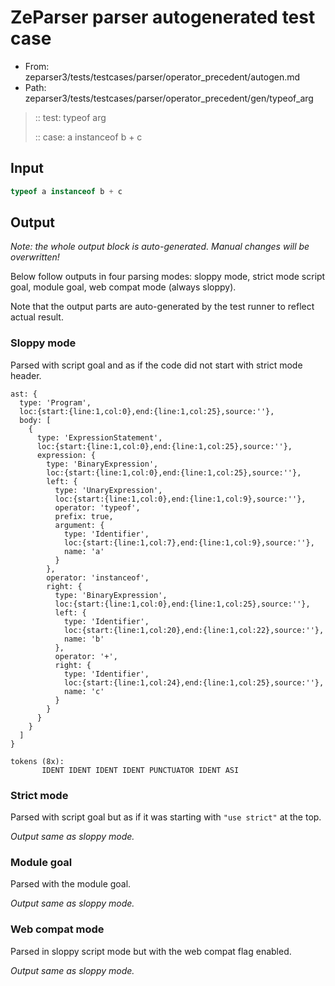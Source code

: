 # ZeParser parser autogenerated test case

- From: zeparser3/tests/testcases/parser/operator_precedent/autogen.md
- Path: zeparser3/tests/testcases/parser/operator_precedent/gen/typeof_arg

> :: test: typeof arg
>
> :: case: a instanceof b + c

## Input


`````js
typeof a instanceof b + c
`````

## Output

_Note: the whole output block is auto-generated. Manual changes will be overwritten!_

Below follow outputs in four parsing modes: sloppy mode, strict mode script goal, module goal, web compat mode (always sloppy).

Note that the output parts are auto-generated by the test runner to reflect actual result.

### Sloppy mode

Parsed with script goal and as if the code did not start with strict mode header.

`````
ast: {
  type: 'Program',
  loc:{start:{line:1,col:0},end:{line:1,col:25},source:''},
  body: [
    {
      type: 'ExpressionStatement',
      loc:{start:{line:1,col:0},end:{line:1,col:25},source:''},
      expression: {
        type: 'BinaryExpression',
        loc:{start:{line:1,col:0},end:{line:1,col:25},source:''},
        left: {
          type: 'UnaryExpression',
          loc:{start:{line:1,col:0},end:{line:1,col:9},source:''},
          operator: 'typeof',
          prefix: true,
          argument: {
            type: 'Identifier',
            loc:{start:{line:1,col:7},end:{line:1,col:9},source:''},
            name: 'a'
          }
        },
        operator: 'instanceof',
        right: {
          type: 'BinaryExpression',
          loc:{start:{line:1,col:0},end:{line:1,col:25},source:''},
          left: {
            type: 'Identifier',
            loc:{start:{line:1,col:20},end:{line:1,col:22},source:''},
            name: 'b'
          },
          operator: '+',
          right: {
            type: 'Identifier',
            loc:{start:{line:1,col:24},end:{line:1,col:25},source:''},
            name: 'c'
          }
        }
      }
    }
  ]
}

tokens (8x):
       IDENT IDENT IDENT IDENT PUNCTUATOR IDENT ASI
`````

### Strict mode

Parsed with script goal but as if it was starting with `"use strict"` at the top.

_Output same as sloppy mode._

### Module goal

Parsed with the module goal.

_Output same as sloppy mode._

### Web compat mode

Parsed in sloppy script mode but with the web compat flag enabled.

_Output same as sloppy mode._
